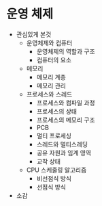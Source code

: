 # 운영 체제
* 관심있게 본것
    * 운영체제와 컴퓨터
        * 운영체제의 역할과 구조
        * 컴퓨터의 요소
    * 메모리
        * 메모리 계층
        * 메모리 관리
    * 프로세스와 스레드
        * 프로세스와 컴파일 과정
        * 프로세스의 상태
        * 프로세스의 메모리 구조
        * PCB
        * 멀티 프로세싱
        * 스레드와 멀티스레딩
        * 공유 자원과 임계 영역
        * 교착 상태
    * CPU 스케줄링 알고리즘
        * 비선점식 방식
        * 선점식 방식
* 소감
